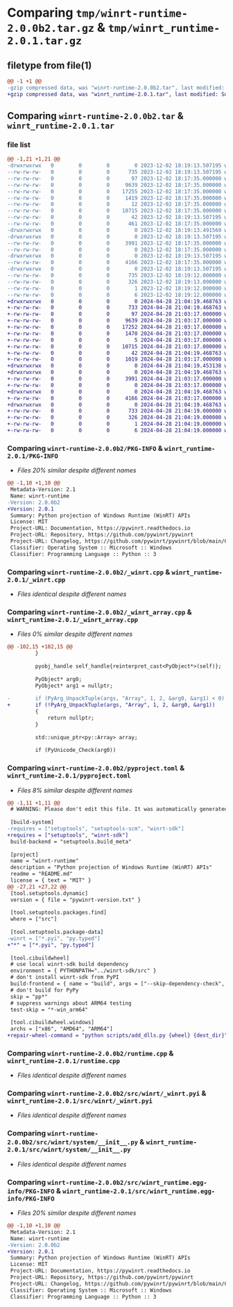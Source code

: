 # Comparing `tmp/winrt-runtime-2.0.0b2.tar.gz` & `tmp/winrt_runtime-2.0.1.tar.gz`

## filetype from file(1)

```diff
@@ -1 +1 @@
-gzip compressed data, was "winrt-runtime-2.0.0b2.tar", last modified: Sat Dec  2 18:19:13 2023, max compression
+gzip compressed data, was "winrt_runtime-2.0.1.tar", last modified: Sun Apr 28 21:04:19 2024, max compression
```

## Comparing `winrt-runtime-2.0.0b2.tar` & `winrt_runtime-2.0.1.tar`

### file list

```diff
@@ -1,21 +1,21 @@
-drwxrwxrwx   0        0        0        0 2023-12-02 18:19:13.507195 winrt-runtime-2.0.0b2/
--rw-rw-rw-   0        0        0      735 2023-12-02 18:19:13.507195 winrt-runtime-2.0.0b2/PKG-INFO
--rw-rw-rw-   0        0        0       97 2023-12-02 18:17:35.000000 winrt-runtime-2.0.0b2/README.md
--rw-rw-rw-   0        0        0     9639 2023-12-02 18:17:35.000000 winrt-runtime-2.0.0b2/_winrt.cpp
--rw-rw-rw-   0        0        0    17255 2023-12-02 18:17:35.000000 winrt-runtime-2.0.0b2/_winrt_array.cpp
--rw-rw-rw-   0        0        0     1419 2023-12-02 18:17:35.000000 winrt-runtime-2.0.0b2/pyproject.toml
--rw-rw-rw-   0        0        0       12 2023-12-02 18:17:35.000000 winrt-runtime-2.0.0b2/pywinrt-version.txt
--rw-rw-rw-   0        0        0    10715 2023-12-02 18:17:35.000000 winrt-runtime-2.0.0b2/runtime.cpp
--rw-rw-rw-   0        0        0       42 2023-12-02 18:19:13.507195 winrt-runtime-2.0.0b2/setup.cfg
--rw-rw-rw-   0        0        0      461 2023-12-02 18:17:35.000000 winrt-runtime-2.0.0b2/setup.py
-drwxrwxrwx   0        0        0        0 2023-12-02 18:19:13.491569 winrt-runtime-2.0.0b2/src/
-drwxrwxrwx   0        0        0        0 2023-12-02 18:19:13.507195 winrt-runtime-2.0.0b2/src/winrt/
--rw-rw-rw-   0        0        0     3991 2023-12-02 18:17:35.000000 winrt-runtime-2.0.0b2/src/winrt/_winrt.pyi
--rw-rw-rw-   0        0        0        0 2023-12-02 18:17:35.000000 winrt-runtime-2.0.0b2/src/winrt/py.typed
-drwxrwxrwx   0        0        0        0 2023-12-02 18:19:13.507195 winrt-runtime-2.0.0b2/src/winrt/system/
--rw-rw-rw-   0        0        0     4166 2023-12-02 18:17:35.000000 winrt-runtime-2.0.0b2/src/winrt/system/__init__.py
-drwxrwxrwx   0        0        0        0 2023-12-02 18:19:13.507195 winrt-runtime-2.0.0b2/src/winrt_runtime.egg-info/
--rw-rw-rw-   0        0        0      735 2023-12-02 18:19:12.000000 winrt-runtime-2.0.0b2/src/winrt_runtime.egg-info/PKG-INFO
--rw-rw-rw-   0        0        0      326 2023-12-02 18:19:13.000000 winrt-runtime-2.0.0b2/src/winrt_runtime.egg-info/SOURCES.txt
--rw-rw-rw-   0        0        0        1 2023-12-02 18:19:12.000000 winrt-runtime-2.0.0b2/src/winrt_runtime.egg-info/dependency_links.txt
--rw-rw-rw-   0        0        0        6 2023-12-02 18:19:12.000000 winrt-runtime-2.0.0b2/src/winrt_runtime.egg-info/top_level.txt
+drwxrwxrwx   0        0        0        0 2024-04-28 21:04:19.468763 winrt_runtime-2.0.1/
+-rw-rw-rw-   0        0        0      733 2024-04-28 21:04:19.468763 winrt_runtime-2.0.1/PKG-INFO
+-rw-rw-rw-   0        0        0       97 2024-04-28 21:03:17.000000 winrt_runtime-2.0.1/README.md
+-rw-rw-rw-   0        0        0     9639 2024-04-28 21:03:17.000000 winrt_runtime-2.0.1/_winrt.cpp
+-rw-rw-rw-   0        0        0    17252 2024-04-28 21:03:17.000000 winrt_runtime-2.0.1/_winrt_array.cpp
+-rw-rw-rw-   0        0        0     1470 2024-04-28 21:03:17.000000 winrt_runtime-2.0.1/pyproject.toml
+-rw-rw-rw-   0        0        0        5 2024-04-28 21:03:17.000000 winrt_runtime-2.0.1/pywinrt-version.txt
+-rw-rw-rw-   0        0        0    10715 2024-04-28 21:03:17.000000 winrt_runtime-2.0.1/runtime.cpp
+-rw-rw-rw-   0        0        0       42 2024-04-28 21:04:19.468763 winrt_runtime-2.0.1/setup.cfg
+-rw-rw-rw-   0        0        0     1019 2024-04-28 21:03:17.000000 winrt_runtime-2.0.1/setup.py
+drwxrwxrwx   0        0        0        0 2024-04-28 21:04:19.453138 winrt_runtime-2.0.1/src/
+drwxrwxrwx   0        0        0        0 2024-04-28 21:04:19.468763 winrt_runtime-2.0.1/src/winrt/
+-rw-rw-rw-   0        0        0     3991 2024-04-28 21:03:17.000000 winrt_runtime-2.0.1/src/winrt/_winrt.pyi
+-rw-rw-rw-   0        0        0        0 2024-04-28 21:03:17.000000 winrt_runtime-2.0.1/src/winrt/py.typed
+drwxrwxrwx   0        0        0        0 2024-04-28 21:04:19.468763 winrt_runtime-2.0.1/src/winrt/system/
+-rw-rw-rw-   0        0        0     4166 2024-04-28 21:03:17.000000 winrt_runtime-2.0.1/src/winrt/system/__init__.py
+drwxrwxrwx   0        0        0        0 2024-04-28 21:04:19.468763 winrt_runtime-2.0.1/src/winrt_runtime.egg-info/
+-rw-rw-rw-   0        0        0      733 2024-04-28 21:04:19.000000 winrt_runtime-2.0.1/src/winrt_runtime.egg-info/PKG-INFO
+-rw-rw-rw-   0        0        0      326 2024-04-28 21:04:19.000000 winrt_runtime-2.0.1/src/winrt_runtime.egg-info/SOURCES.txt
+-rw-rw-rw-   0        0        0        1 2024-04-28 21:04:19.000000 winrt_runtime-2.0.1/src/winrt_runtime.egg-info/dependency_links.txt
+-rw-rw-rw-   0        0        0        6 2024-04-28 21:04:19.000000 winrt_runtime-2.0.1/src/winrt_runtime.egg-info/top_level.txt
```

### Comparing `winrt-runtime-2.0.0b2/PKG-INFO` & `winrt_runtime-2.0.1/PKG-INFO`

 * *Files 20% similar despite different names*

```diff
@@ -1,10 +1,10 @@
 Metadata-Version: 2.1
 Name: winrt-runtime
-Version: 2.0.0b2
+Version: 2.0.1
 Summary: Python projection of Windows Runtime (WinRT) APIs
 License: MIT
 Project-URL: Documentation, https://pywinrt.readthedocs.io
 Project-URL: Repository, https://github.com/pywinrt/pywinrt
 Project-URL: Changelog, https://github.com/pywinrt/pywinrt/blob/main/CHANGELOG.md
 Classifier: Operating System :: Microsoft :: Windows
 Classifier: Programming Language :: Python :: 3
```

### Comparing `winrt-runtime-2.0.0b2/_winrt.cpp` & `winrt_runtime-2.0.1/_winrt.cpp`

 * *Files identical despite different names*

### Comparing `winrt-runtime-2.0.0b2/_winrt_array.cpp` & `winrt_runtime-2.0.1/_winrt_array.cpp`

 * *Files 0% similar despite different names*

```diff
@@ -102,15 +102,15 @@
         }
 
         pyobj_handle self_handle{reinterpret_cast<PyObject*>(self)};
 
         PyObject* arg0;
         PyObject* arg1 = nullptr;
 
-        if (PyArg_UnpackTuple(args, "Array", 1, 2, &arg0, &arg1) < 0)
+        if (!PyArg_UnpackTuple(args, "Array", 1, 2, &arg0, &arg1))
         {
             return nullptr;
         }
 
         std::unique_ptr<py::Array> array;
 
         if (PyUnicode_Check(arg0))
```

### Comparing `winrt-runtime-2.0.0b2/pyproject.toml` & `winrt_runtime-2.0.1/pyproject.toml`

 * *Files 8% similar despite different names*

```diff
@@ -1,11 +1,11 @@
 # WARNING: Please don't edit this file. It was automatically generated.
 
 [build-system]
-requires = ["setuptools", "setuptools-scm", "winrt-sdk"]
+requires = ["setuptools", "winrt-sdk"]
 build-backend = "setuptools.build_meta"
 
 [project]
 name = "winrt-runtime"
 description = "Python projection of Windows Runtime (WinRT) APIs"
 readme = "README.md"
 license = { text = "MIT" }
@@ -27,21 +27,22 @@
 [tool.setuptools.dynamic]
 version = { file = "pywinrt-version.txt" }
 
 [tool.setuptools.packages.find]
 where = ["src"]
 
 [tool.setuptools.package-data]
-winrt = ["*.pyi", "py.typed"]
+"*" = ["*.pyi", "py.typed"]
 
 [tool.cibuildwheel]
 # use local winrt-sdk build dependency
 environment = { PYTHONPATH="../winrt-sdk/src" }
 # don't install winrt-sdk from PyPI
 build-frontend = { name = "build", args = ["--skip-dependency-check", "--no-isolation"] }
 # don't build for PyPy
 skip = "pp*"
 # suppress warnings about ARM64 testing
 test-skip = "*-win_arm64"
 
 [tool.cibuildwheel.windows]
 archs = ["x86", "AMD64", "ARM64"]
+repair-wheel-command = "python scripts/add_dlls.py {wheel} {dest_dir}"
```

### Comparing `winrt-runtime-2.0.0b2/runtime.cpp` & `winrt_runtime-2.0.1/runtime.cpp`

 * *Files identical despite different names*

### Comparing `winrt-runtime-2.0.0b2/src/winrt/_winrt.pyi` & `winrt_runtime-2.0.1/src/winrt/_winrt.pyi`

 * *Files identical despite different names*

### Comparing `winrt-runtime-2.0.0b2/src/winrt/system/__init__.py` & `winrt_runtime-2.0.1/src/winrt/system/__init__.py`

 * *Files identical despite different names*

### Comparing `winrt-runtime-2.0.0b2/src/winrt_runtime.egg-info/PKG-INFO` & `winrt_runtime-2.0.1/src/winrt_runtime.egg-info/PKG-INFO`

 * *Files 20% similar despite different names*

```diff
@@ -1,10 +1,10 @@
 Metadata-Version: 2.1
 Name: winrt-runtime
-Version: 2.0.0b2
+Version: 2.0.1
 Summary: Python projection of Windows Runtime (WinRT) APIs
 License: MIT
 Project-URL: Documentation, https://pywinrt.readthedocs.io
 Project-URL: Repository, https://github.com/pywinrt/pywinrt
 Project-URL: Changelog, https://github.com/pywinrt/pywinrt/blob/main/CHANGELOG.md
 Classifier: Operating System :: Microsoft :: Windows
 Classifier: Programming Language :: Python :: 3
```

